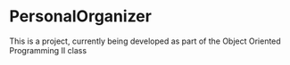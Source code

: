# PersonalOrganizer
This is a project, currently being developed as part of the Object Oriented Programming II class
